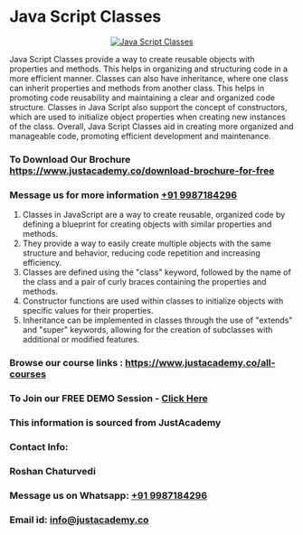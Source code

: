 # Java Script Classes

<p align="center">
  <a href="https://justacademy.co/course-detail/javascript-training">
    <img src="https://justacademy.co/storage2/course_image/1676636853_course_image.webp" alt="Java Script Classes">
  </a>
</p>


Java Script Classes provide a way to create reusable objects with properties and methods. This helps in organizing and structuring code in a more efficient manner. Classes can also have inheritance, where one class can inherit properties and methods from another class. This helps in promoting code reusability and maintaining a clear and organized code structure. Classes in Java Script also support the concept of constructors, which are used to initialize object properties when creating new instances of the class. Overall, Java Script Classes aid in creating more organized and manageable code, promoting efficient development and maintenance.
### To Download Our Brochure https://www.justacademy.co/download-brochure-for-free
### Message us for more information [+91 9987184296](https://api.whatsapp.com/send?phone=919987184296)
1) Classes in JavaScript are a way to create reusable, organized code by defining a blueprint for creating objects with similar properties and methods.
2) They provide a way to easily create multiple objects with the same structure and behavior, reducing code repetition and increasing efficiency.
3) Classes are defined using the "class" keyword, followed by the name of the class and a pair of curly braces containing the properties and methods.
4) Constructor functions are used within classes to initialize objects with specific values for their properties.
5) Inheritance can be implemented in classes through the use of "extends" and "super" keywords, allowing for the creation of subclasses with additional or modified features.

### Browse our course links : https://www.justacademy.co/all-courses 
### To Join our FREE DEMO Session - [Click Here](https://www.justacademy.co/register-for-course-demo)


### This information is sourced from JustAcademy
### Contact Info:
### Roshan Chaturvedi
### Message us on Whatsapp: [+91 9987184296](https://api.whatsapp.com/send?phone=919987184296)
### Email id: [info@justacademy.co](mailto:info@justacademy.co)
                    